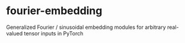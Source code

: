 # fourier-embedding
Generalized Fourier / sinusoidal embedding modules for arbitrary real-valued tensor inputs in PyTorch
